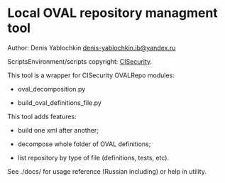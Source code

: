 # Local OVAL repository managment tool

Author: Denis Yablochkin <denis-yablochkin.ib@yandex.ru>

ScriptsEnvironment/scripts copyright: [CISecurity]([https://github.com/CISecurity/OVALRepo/]).

This tool is a wrapper for CISecurity OVALRepo modules:

- oval_decomposition.py

- build_oval_definitions_file.py

This tool adds features:

- build one xml after another;

- decompose whole folder of OVAL definitions;

- list repository by type of file (definitions, tests, etc).

See ./docs/ for usage reference (Russian including) or help in utility.
